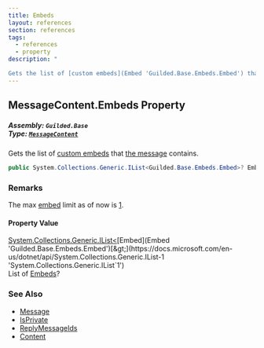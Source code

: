 ```yaml
---
title: Embeds
layout: references
section: references
tags:
  - references
  - property
description: "

Gets the list of [custom embeds](Embed 'Guilded.Base.Embeds.Embed') that [the message](Message 'Guilded.Base.Content.Message') contains."
---
```


## MessageContent.Embeds Property
##### **Assembly:** `Guilded.Base`<br/>**Type:** [`MessageContent`](MessageContent 'Guilded.Base.Content.MessageContent')

Gets the list of [custom embeds](Embed 'Guilded.Base.Embeds.Embed') that [the message](Message 'Guilded.Base.Content.Message') contains.

```csharp
public System.Collections.Generic.IList<Guilded.Base.Embeds.Embed>? Embeds { get; set; }
```

### Remarks
  
The max [embed](Embed 'Guilded.Base.Embeds.Embed') limit as of now is [1](Message.EmbedLimit 'Guilded.Base.Content.Message.EmbedLimit').

#### Property Value
[System.Collections.Generic.IList&lt;](https://docs.microsoft.com/en-us/dotnet/api/System.Collections.Generic.IList-1 'System.Collections.Generic.IList`1')[Embed](Embed 'Guilded.Base.Embeds.Embed')[&gt;](https://docs.microsoft.com/en-us/dotnet/api/System.Collections.Generic.IList-1 'System.Collections.Generic.IList`1')  
List of [Embeds](Message.Embeds 'Guilded.Base.Content.Message.Embeds')?

### See Also
- [Message](Message 'Guilded.Base.Content.Message')
- [IsPrivate](Message.IsPrivate 'Guilded.Base.Content.Message.IsPrivate')
- [ReplyMessageIds](Message.ReplyMessageIds 'Guilded.Base.Content.Message.ReplyMessageIds')
- [Content](Message.Content 'Guilded.Base.Content.Message.Content')
